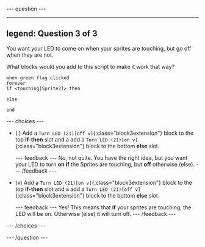 --- question ---

---
legend: Question 3 of 3
---

You want your LED to come on when your sprites are touching, but go off when they are not. 

What blocks would you add to this script to make it work that way?

```blocks3
when green flag clicked
forever
if <touching[Sprite2]> then
  
else
  
end
```

--- choices ---

- ( ) Add a `Turn LED (21)[off v]`{:class="block3extension"} block to the top **if-then** slot and a add a `Turn LED (21)[on v]`{:class="block3extension"} block to the bottom **else** slot.

  --- feedback ---
No, not quite. You have the right idea, but you want your LED to turn **on if** the Sprites are touching, but **off** otherwise (else).
  --- /feedback ---

- (x) Add a `Turn LED (21)[on v]`{:class="block3extension"} block to the top **if-then** slot and a add a `Turn LED (21)[off v]`{:class="block3extension"} block to the bottom **else** slot.

  --- feedback ---
Yes! This means that **if** your sprites are touching, the LED will be on. Otherwise (else) it will turn off. 
  --- /feedback ---

--- /choices ---

--- /question ---
